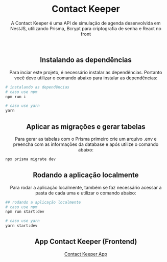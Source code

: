 <div align="center">
    <h1>
    Contact Keeper
    </h1>
    <p>A Contact Keeper é uma API de simulação de agenda desenvolvida em NestJS, utilizando Prisma, Bcrypt para criptografia de senha e React no front</p>
</div>

<br>

<div align="center">
    <h2>
    Instalando as dependências
    </h2>
    <p>Para inciar este projeto, é necessário instalar as dependências. Portanto você deve utilizar o comando abaixo para instalar as dependências:</p>
</div>

```bash
# instalando as dependências
# caso use npm
npm run i

# caso use yarn
yarn
```

<div align="center">
    <h2>
    Aplicar as migrações e gerar tabelas
    </h2>
    <p>Para gerar as tabelas com o Prisma primeiro crie um arquivo .env e preencha com as informações da database e após utilize o comando abaixo:</p>
</div>

```bash
npx prisma migrate dev
```

<div align="center">
    <h2>
    Rodando a aplicação localmente
    </h2>
    <p>Para rodar a aplicação localmente, também se faz necessário acessar a pasta de cada uma e utilizar o comando abaixo:</p>
</div>

```bash
## rodando a aplicação localmente
# caso use npm
npm run start:dev

# caso use yarn
yarn start:dev
```

<div align="center">
    <h2>
    App Contact Keeper (Frontend)
    </h2>
    <a href="https://github.com/ArthurViniciusBA1/ContactKeeper-app">Contact Keeper App</a>
</div>
